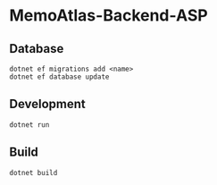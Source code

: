 # MemoAtlas-Backend-ASP

## Database

```
dotnet ef migrations add <name>
dotnet ef database update
```

## Development

```
dotnet run
```

## Build

```
dotnet build
```
